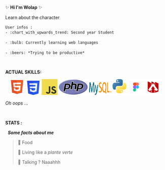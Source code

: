 
:sparkles: **Hi I'm Wolap** :sparkles: 

Learn about the character 
```
User infos :
- :chart_with_upwards_trend: Second year Student 

- :bulb: Currently learning web languages 

- :beers: *Trying to be productive*
```
&nbsp;

**ACTUAL SKILLS:** 

<div align="center">
    <img src="img/html_logo.png" alt="html" height=50>
    <img src="img/css_logo.png" alt="css" height=45>
    <img src="img/js_logo.png" alt="js" height=50>
    <img src="img/php_logo.png" alt="php" height=50>
    <img src="img/mysql_logo.png" alt="mysql" height=40 width=70>
    <img src="img/python_logo.png" alt="python" height=50>
    <img src="img/figma_logo.png" alt="figma" height=50>
    <img src="img/apex_logo.png" alt="apex" height=50>
</div>

*Oh oops ...*

&nbsp;

**STATS :** 


&nbsp;
***Some facts about me*** 

> :bento: Food
>
> :seedling: Living like a *plante verte*
>
> :speech_balloon: Talking ? Naaahhh
>